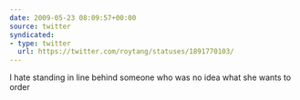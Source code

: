 ```yaml
---
date: 2009-05-23 08:09:57+00:00
source: twitter
syndicated:
- type: twitter
  url: https://twitter.com/roytang/statuses/1891770103/
---
```


I hate standing in line behind someone who was no idea what she wants to order